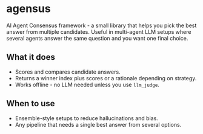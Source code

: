 # agensus

AI Agent Consensus framework - a small library that helps you pick the best answer from multiple candidates. Useful in multi-agent LLM setups where several agents answer the same question and you want one final choice.

## What it does
- Scores and compares candidate answers.
- Returns a winner index plus scores or a rationale depending on strategy.
- Works offline - no LLM needed unless you use `llm_judge`.

## When to use
- Ensemble-style setups to reduce hallucinations and bias.
- Any pipeline that needs a single best answer from several options.
